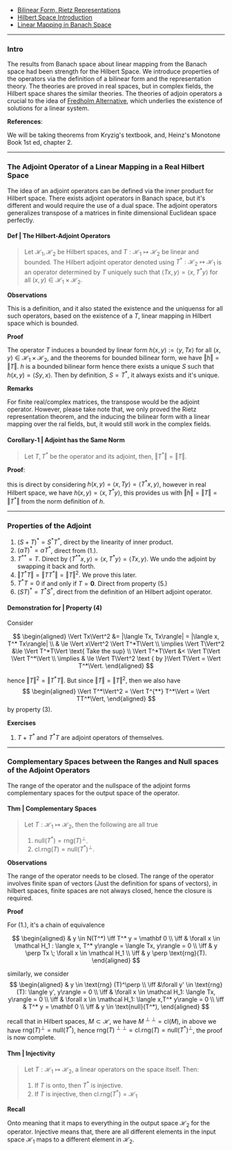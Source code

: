 - [Bilinear Form, Rietz Representations](Bilinear%20Form,%20Rietz%20Representations.md)
- [Hilbert Space Introduction](Functional%20Spaces/Hilbert%20Space%20Introduction.md)
- [Linear Mapping in Banach Space](Linear%20Mapping%20in%20Banach%20Space.md)

---
### **Intro**

The results from Banach space about linear mapping from the Banach space had been strength for the Hilbert Space. We introduce properties of the operators via the definition of a bilinear form and the representation theory. The theories are proved in real spaces, but in complex fields, the Hilbert space shares the similar theories. The theories of adjoin operators a crucial to the idea of [Fredholm Alternative](../AMATH%20584%20Numerical%20Linear%20Algebra/Matrix%20Theory/Fredholm%20Alternative.md), which underlies the existence of solutions for a linear system. 

**References**: 

We will be taking theorems from Kryzig's textbook, and, Heinz's Monotone Book 1st ed, chapter 2. 

---
### **The Adjoint Operator of a Linear Mapping in a Real Hilbert Space**

The idea of an adjoint operators can be defined via the inner product for Hilbert space. There exists adjoint operators in Banach space, but it's different and would require the use of a dual space. The adjoint operators generalizes transpose of a matrices in finite dimensional Euclidean space perfectly. 

#### **Def | The Hilbert-Adjoint Operators**
> Let $\mathcal H_1, \mathcal H_2$ be Hilbert spaces, and $T:\mathcal H_1 \mapsto \mathcal H_2$ be linear and bounded. The Hilbert adjoint operator denoted using $T^*: \mathcal H_2 \mapsto \mathcal H_1$ is an operator determined by $T$ uniquely such that $\langle Tx, y\rangle = \langle x, T^*y\rangle$ for all $(x, y)\in \mathcal H_1 \times \mathcal H_2$. 

**Observations**

This is a definition, and it also stated the existence and the uniquenss for all such operators, based on the existence of a $T$, linear mapping in Hilbert space which is bounded. 

**Proof**

The operator $T$ induces a bounded by linear form $h(x, y) := \langle y, Tx\rangle$ for all $(x, y)\in \mathcal H_1 \times \mathcal H_2$, and the theorems for bounded bilinear form, we have $\Vert h\Vert = \Vert T\Vert$. $h$ is a bounded bilinear form hence there exists a unique $S$ such that $h(x, y) = \langle Sy, x\rangle$. Then by definition, $S = T^*$, it always exists and it's unique. 


**Remarks**

For finite real/complex matrices, the transpose would be the adjoint operator. However, please take note that, we only proved the Rietz representation theorem, and the inducing the bilinear form with a linear mapping over the ral fields, but, it would still work in the complex fields. 

#### **Corollary-1 | Adjoint has the Same Norm**
> Let $T, T^*$ be the operator and its adjoint, then, $\Vert T^*\Vert = \Vert T\Vert$. 


**Proof**: 
 
this is direct by considering $h(x, y) = \langle x, Ty\rangle = \langle T^*x, y\rangle$, however in real Hilbert space, we have $h(x, y) = \langle x, T^*y\rangle$, this provides us with $\Vert h\Vert = \Vert T\Vert = \Vert T^*\Vert$ from the norm definition of $h$. 


---
### **Properties of the Adjoint**

1. $(S + T)^* = S^* T^*$, direct by the linearity of inner product. 
2. $(\alpha T)^* = \alpha T^*$, direct from (1.). 
3. $T^{**} = T$. Direct by $\langle T^{**}x, y\rangle = \langle x, T^* y\rangle = \langle Tx, y\rangle$. We undo the adjoint by swapping it back and forth. 
4. $\Vert T^*T\Vert = \Vert TT^*\Vert = \Vert T\Vert^2$. We prove this later. 
5. $T^*T = 0$ if and only if $T = \mathbf 0$. Direct from property (5.)
6. $(ST)^* = T^*S^*$, direct from the definition of an Hilbert adjoint operator. 


#### **Demonstration for | Property (4)**

Consider

$$
\begin{aligned}
    \Vert Tx\Vert^2 &= |\langle Tx, Tx\rangle| = |\langle x, T^* Tx\rangle|
    \\
    & \le \Vert x\Vert^2 \Vert T^*T\Vert
    \\
    \implies \Vert T\Vert^2 &\le \Vert T^*T\Vert \text{ Take the sup}
    \\
    \Vert T^*T\Vert &< \Vert T\Vert \Vert T^*\Vert
    \\
    \implies & \le \Vert T\Vert^2 \text { by }\Vert T\Vert = \Vert T^*\Vert. 
\end{aligned}
$$

hence $\Vert T\Vert^2 = \Vert T^*T\Vert$. But since $\Vert T\Vert = \Vert T\Vert^2$, then we also have
$$
\begin{aligned}
    \Vert T^*\Vert^2 = \Vert T^{**} T^*\Vert = \Vert TT^*\Vert,
\end{aligned}
$$
by property (3). 


**Exercises**
1. $T + T^*$ and $T^*T$ are adjoint operators of themselves. 

---
### **Complementary Spaces between the Ranges and Null spaces of the Adjoint Operators**

The range of the operator and the nullspace of the adjoint forms complementary spaces for the output space of the operator. 

#### **Thm | Complementary Spaces**
> Let $T: \mathcal H_1 \mapsto \mathcal H_2$, then the following are all true
> 1. $\text{null}(T^*) = \text{rng}(T)^\perp$. 
> 2. $\text{cl.rng}(T) = \text{null}(T^*)^\perp$. 

**Observations**

The range of the operator needs to be closed. The range of the operator involves finite span of vectors (Just the definition for spans of vectors), in hilbert spaces, finite spaces are not always closed, hence the closure is required. 

**Proof**

For (1.), it's a chain of equivalence 

$$
\begin{aligned}
    & y \in N(T^*) \iff T^* y = \mathbf 0
    \\
    \iff & \forall x \in \mathcal H_1 : \langle x, T^* y\rangle = \langle  Tx, y\rangle = 0
    \\
    \iff & 
    y \perp Tx \; \forall x \in \mathcal H_1
    \\
    \iff & 
    y \perp \text{rng}(T). 
\end{aligned}
$$

similarly, we consider 
$$
\begin{aligned}
    & y \in \text{rng} (T)^\perp 
    \\
    \iff  &\forall y' \in \text{rng}(T): \langle y', y\rangle = 0
    \\
    \iff & \forall x \in \mathcal H_1: \langle Tx, y\rangle = 0
    \\
    \iff & \forall x \in \mathcal H_1: \langle x,T^* y\rangle = 0
    \\
    \iff & T^* y = \mathbf 0 
    \\
    \iff &
    y \in \text{null}(T^*), 
\end{aligned}
$$

recall that in Hilbert spaces, $M \subset \mathcal H$, we have $M^{\perp\perp} = \text{cl}(M)$, in above we have $\text{rng}(T)^\perp = \text{null}(T^*)$, hence $\text{rng}(T)^{\perp\perp} = \text{cl.rng}(T) =\text{null}(T^*)^\perp$, the proof is now complete. 

#### **Thm | Injectivity**

> Let $T:\mathcal H_1\mapsto \mathcal H_2$, a linear operators on the space itself. Then: 
> 1. If $T$ is onto, then $T^*$ is injective. 
> 2. If $T$ is injective, then $\text{cl.rng}(T^*) = \mathcal H_1$

**Recall**

Onto meaning that it maps to everything in the output space $\mathcal H_2$ for the operator. Injective means that, there are all different elements in the input space $\mathcal H_1$ maps to a different element in $\mathcal H_2$. 